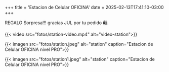 +++
title = 'Estacion de Celular OFICINA'
date = 2025-02-13T17:41:10-03:00
+++

REGALO Sorpresa!!! gracias JUL por tu pedido 🛍️.

{{< video src="fotos/station-video.mp4" alt="video-station">}}

{{< imagen src="fotos/station.jpeg" alt="station" caption="Estacion de Celular OFICINA nivel PRO">}}

{{< imagen src="fotos/station1.jpeg" alt="station" caption="Estacion de Celular OFICINA nivel PRO">}}
